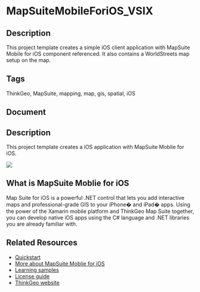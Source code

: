 # MapSuiteMobileForiOS_VSIX

## Description

This project template creates a simple iOS client application with MapSuite Mobile for iOS component referenced. It also contains a WorldStreets map setup on the map.

## Tags

ThinkGeo, MapSuite, mapping, map, gis, spatial, iOS

## Document

<!DOCTYPE html><html><head><title></title></head><body><section><h1>Description</h1><p>This project template creates a iOS application with MapSuite Moblie for iOS.</p><img src="https://github.com/ThinkGeo/HelloWorldSample-ForiOS/raw/master/Screenshot.png"></section><section><h1>What is MapSuite Moblie for iOS</h1><p>Map Suite for iOS is a powerful .NET control that lets you add interactive maps and professional-grade GIS to your iPhone� and iPad� apps. Using the power of the Xamarin mobile platform and ThinkGeo Map Suite together, you can develop native iOS apps using the C# language and .NET libraries you are already familiar with.</p></section><section><h1>Related Resources</h1><ul><li><a href="http://wiki.thinkgeo.com/wiki/map_suite_mobile_for_ios_quick_start_guide">Quickstart</a></li><li><a href="http://wiki.thinkgeo.com/wiki/map_suite_mobile_for_ios">More about MapSuite Moblie for iOS</a></li><li><a href="http://wiki.thinkgeo.com/wiki/map_suite_mobile_for_ios_all_samples">Learning samples</a></li><li><a href="http://wiki.thinkgeo.com/wiki/map_suite_license_guide#map_suite_for_mobile_android_ios">License guide</a></li><li><a href="http://www.thinkgeo.com">ThinkGeo website</a></li></ul></section></body></html>